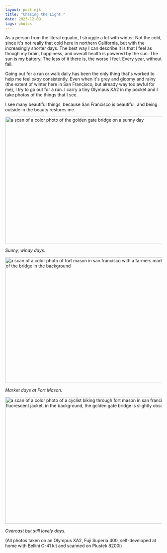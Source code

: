 ```yaml
---
layout: post.njk
title: "Chasing the Light "
date: 2023-12-09
tags: photos
---
```

As a person from the literal equator, I struggle a lot with winter. Not the cold, since it's not really that cold here in northern California, but with the increasingly shorter days. The best way I can describe it is that I feel as though my brain, happiness, and overall health is powered by the sun. The sun is my battery. The less of it there is, the worse I feel. Every year, without fail.

Going out for a run or walk daily has been the only thing that's worked to help me feel *okay* consistently. Even when it's grey and gloomy and rainy (the extent of winter here in San Francisco, but already way too awful for me), I try to go out for a run. I carry a tiny Olympus XA2 in my pocket and I take photos of the things that I see.

I see many beautiful things, because San Francisco is beautiful, and being outside in the beauty restores me.

<img src="/photos/uploads/20231207-olympusxa2-fuji400-bellini-runningmissiontl-0012-edit-positive.jpg" width="600" height="408" alt="a scan of a color photo of the golden gate bridge on a sunny day">

*Sunny, windy days.*

<img src="/photos/uploads/20231207-olympusxa2-fuji400-bellini-runningmissiontl-0006-positive.jpg" width="600" height="405" alt="a scan of a color photo of fort mason in san francisco with a farmers market and a view of the bridge in the background">

*Market days at Fort Mason.*

<img src="/photos/uploads/20231207-olympusxa2-fuji400-bellini-runningmissiontl-0011-positive.jpg" width="600" height="408" alt="a scan of a color photo of a cyclist biking through fort mason in san francisco with a fluorescent jacket. in the background, the golden gate bridge is slightly obscured">

*Overcast but still lovely days.*

(All photos taken on an Olympus XA2, Fuji Superia 400, self-developed at home with Bellini C-41 kit and scanned on Plustek 8200i)
